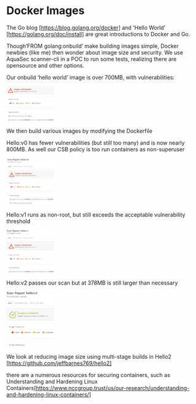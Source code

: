 # Docker Images

The Go blog [https://blog.golang.org/docker] and 'Hello World' [https://golang.org/doc/install] are great introductions to Docker and Go.

Though‘FROM golang:onbuild’ make building images simple, Docker newbies (like me) then wonder about image size and security.  We use AquaSec scanner-cli in a POC to run some tests, realizing there are opensource and other options.

Our onbuild ‘hello world’ image is over 700MB, with vulnerabilities:

<img src="img/onbuild.jpg" width="125">

We then build various images by modifying the Dockerfile

Hello:v0 has fewer vulnerabilities (but still too many) and is now nearly 800MB.  As well our CSB policy is too run containers as non-superuser

<img src="img/hello0.jpg" width="125">

Hello:v1 runs as non-root, but still exceeds the acceptable vulnerability threshold

<img src="img/hello1.jpg" width="125">

Hello:v2 passes our scan but at 378MB is still larger than necessary

<img src="img/hello2.jpg" width="125">

We look at reducing image size using multi-stage builds in Hello2 [https://github.com/jeffbarnes769/hello2]

there are a numerous resources for securing containers, such as Understanding and Hardening Linux Containers[https://www.nccgroup.trust/us/our-research/understanding-and-hardening-linux-containers/]